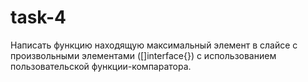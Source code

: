 # task-4

Написать функцию находящую максимальный элемент в слайсе
с произвольными элементами ([]interface{}) с использованием
пользовательской функции-компаратора. 

